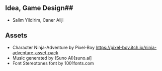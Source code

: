 ## Idea, Game Design##
- Salim Yildirim, Caner Aliji

## Assets ##
- Character Ninja-Adventure by Pixel-Boy https://pixel-boy.itch.io/ninja-adventure-asset-pack
- Music generated by (Suno AI)[suno.ai]
- Font Stereotones font by 1001fonts.com
